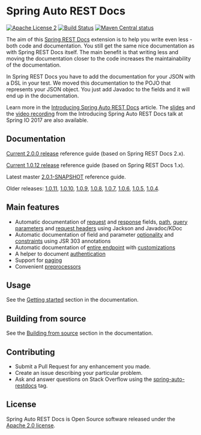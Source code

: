 # Spring Auto REST Docs
[![Apache License 2](https://img.shields.io/badge/license-ASF2-blue.svg)](https://www.apache.org/licenses/LICENSE-2.0.txt)
[![Build Status](https://travis-ci.org/ScaCap/spring-auto-restdocs.svg?branch=master)](https://travis-ci.org/ScaCap/spring-auto-restdocs)
[![Maven Central status](https://img.shields.io/maven-central/v/capital.scalable/spring-auto-restdocs-core.svg)](https://search.maven.org/#search%7Cga%7C1%7Ccapital.scalable%20spring-auto-restdocs)

The aim of this [Spring REST Docs](https://projects.spring.io/spring-restdocs/)
extension is to help you write even less - both code and documentation.
You still get the same nice documentation as with Spring REST Docs itself.
The main benefit is that writing less and moving the documentation closer
to the code increases the maintainability of the documentation.

In Spring REST Docs you have to add the documentation for your JSON with
a DSL in your test. We moved this documentation to the POJO that represents
your JSON object. You just add Javadoc to the fields and it will end
up in the documentation.

Learn more in the [Introducing Spring Auto REST Docs](https://dzone.com/articles/introducing-spring-auto-rest-docs) article.
The [slides](https://www.slideshare.net/fbenz/introducing-spring-auto-rest-docs)
and the
[video recording](https://www.youtube.com/watch?v=M7GEN6Jh6CQ)
from the Introducing Spring Auto REST Docs talk at Spring IO 2017 are also available.

## Documentation

[Current 2.0.0 release](https://htmlpreview.github.io/?https://github.com/ScaCap/spring-auto-restdocs/blob/v2.0.0/docs/index.html) reference guide (based on Spring REST Docs 2.x).

[Current 1.0.12 release](https://htmlpreview.github.io/?https://github.com/ScaCap/spring-auto-restdocs/blob/v1.0.12/docs/index.html) reference guide (based on Spring REST Docs 1.x).

Latest master [2.0.1-SNAPSHOT](https://scacap.github.io/spring-auto-restdocs) reference guide.

Older releases: 
[1.0.11](https://htmlpreview.github.io/?https://github.com/ScaCap/spring-auto-restdocs/blob/v1.0.11/docs/index.html),
[1.0.10](https://htmlpreview.github.io/?https://github.com/ScaCap/spring-auto-restdocs/blob/v1.0.10/docs/index.html),
[1.0.9](https://htmlpreview.github.io/?https://github.com/ScaCap/spring-auto-restdocs/blob/v1.0.9/docs/index.html),
[1.0.8](https://htmlpreview.github.io/?https://github.com/ScaCap/spring-auto-restdocs/blob/v1.0.8/docs/index.html),
[1.0.7](https://htmlpreview.github.io/?https://github.com/ScaCap/spring-auto-restdocs/blob/v1.0.7/docs/index.html), 
[1.0.6](https://htmlpreview.github.io/?https://github.com/ScaCap/spring-auto-restdocs/blob/v1.0.6/docs/index.html), 
[1.0.5](https://htmlpreview.github.io/?https://github.com/ScaCap/spring-auto-restdocs/blob/v1.0.5/docs/index.html), 
[1.0.4](https://htmlpreview.github.io/?https://github.com/ScaCap/spring-auto-restdocs/blob/v1.0.4/docs/index.html).

## Main features

* Automatic documentation of 
[request](https://scacap.github.io/spring-auto-restdocs/#snippets-request-fields) and 
[response](https://scacap.github.io/spring-auto-restdocs/#snippets-response-fields) fields, 
[path](https://scacap.github.io/spring-auto-restdocs/#snippets-path-parameters), 
[query parameters](https://scacap.github.io/spring-auto-restdocs/#snippets-request-parameters) and 
[request headers](https://scacap.github.io/spring-auto-restdocs/#snippets-request-headers) 
using Jackson and Javadoc/KDoc
* Automatic documentation of field and parameter 
[optionality](https://scacap.github.io/spring-auto-restdocs/#constraints-optionality) and 
[constraints](https://scacap.github.io/spring-auto-restdocs/#constraints) using JSR 303 annotations
* Automatic documentation of [entire endpoint](https://scacap.github.io/spring-auto-restdocs/#snippets-section) with [customizations](https://scacap.github.io/spring-auto-restdocs/#snippets-section-customization)
* A helper to document [authentication](https://scacap.github.io/spring-auto-restdocs/#snippets-authorization)
* Support for [paging](https://scacap.github.io/spring-auto-restdocs/#paging)
* Convenient [preprocessors](https://scacap.github.io/spring-auto-restdocs/#preprocessors)

## Usage

See the [Getting started](https://scacap.github.io/spring-auto-restdocs/#gettingstarted) section in the documentation.

## Building from source

See the [Building from source](https://scacap.github.io/spring-auto-restdocs/#contributing-building) section in the documentation.

## Contributing

- Submit a Pull Request for any enhancement you made.
- Create an issue describing your particular problem.
- Ask and answer questions on Stack Overflow using the [spring-auto-restdocs](https://stackoverflow.com/tags/spring-auto-restdocs) tag.

## License

Spring Auto REST Docs is Open Source software released under the
[Apache 2.0 license](http://www.apache.org/licenses/LICENSE-2.0.html).
